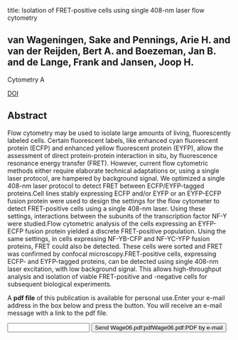 title: Isolation of FRET-positive cells using single 408-nm laser flow cytometry

## van Wageningen, Sake and Pennings, Arie H. and van der Reijden, Bert A. and Boezeman, Jan B. and de Lange, Frank and Jansen, Joop H.
Cytometry A

<a href="https://doi.org/10.1002/cyto.a.20254">DOI</a>

## Abstract
Flow cytometry may be used to isolate large amounts of living, fluorescently labeled cells. Certain fluorescent labels, like enhanced cyan fluorescent protein (ECFP) and enhanced yellow fluorescent protein (EYFP), allow the assessment of direct protein-protein interaction in situ, by fluorescence resonance energy transfer (FRET). However, current flow cytometric methods either require elaborate technical adaptations or, using a single laser protocol, are hampered by background signal. We optimized a single 408-nm laser protocol to detect FRET between ECFP/EYFP-tagged proteins.Cell lines stably expressing ECFP and/or EYFP or an EYFP-ECFP fusion protein were used to design the settings for the flow cytometer to detect FRET-positive cells using a single 408-nm laser. Using these settings, interactions between the subunits of the transcription factor NF-Y were studied.Flow cytometric analysis of the cells expressing an EYFP-ECFP fusion protein yielded a discrete FRET-positive population. Using the same settings, in cells expressing NF-YB-CFP and NF-YC-YFP fusion proteins, FRET could also be detected. These cells were sorted and FRET was confirmed by confocal microscopy.FRET-positive cells, expressing ECFP- and EYFP-tagged proteins, can be detected using single 408-nm laser excitation, with low background signal. This allows high-throughput analysis and isolation of viable FRET-positive and -negative cells for subsequent biological experiments.

A <b>pdf file</b> of this publication is available for personal use.Enter your e-mail address in the box below and press the button. You will receive an e-mail message with a link to the pdf file.
<form action="sender.php">  <input type="text" name="email">  <input type="submit" value="Send Wage06.pdf:pdfWage06.pdf:PDF by e-mail"></form>